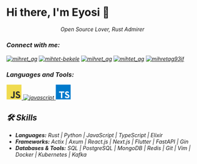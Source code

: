 # Hi there, I'm Eyosi 👋
<p align="center">
  <em>
    Open Source Lover, Rust Admirer
</p>

<h3 align="left">Connect with me:</h3>
<p align="left">
<a href="https://twitter.com/mihret_ag" target="blank"><img align="center" src="https://raw.githubusercontent.com/rahuldkjain/github-profile-readme-generator/master/src/images/icons/Social/twitter.svg" alt="mihret_ag" height="30" width="40" /></a>
<a href="https://linkedin.com/in/mihtet-bekele" target="blank"><img align="center" src="https://raw.githubusercontent.com/rahuldkjain/github-profile-readme-generator/master/src/images/icons/Social/linked-in-alt.svg" alt="mihtet-bekele" height="30" width="40" /></a>
<a href="https://codeforces.com/profile/mihret_ag" target="blank"><img align="center" src="https://raw.githubusercontent.com/rahuldkjain/github-profile-readme-generator/master/src/images/icons/Social/codeforces.svg" alt="mihret_ag" height="30" width="40" /></a>
<a href="https://www.leetcode.com/mihtet_ag" target="blank"><img align="center" src="https://raw.githubusercontent.com/rahuldkjain/github-profile-readme-generator/master/src/images/icons/Social/leet-code.svg" alt="mihtet_ag" height="30" width="40" /></a>
<a href="https://auth.geeksforgeeks.org/user/mihretag93jf" target="blank"><img align="center" src="https://raw.githubusercontent.com/rahuldkjain/github-profile-readme-generator/master/src/images/icons/Social/geeks-for-geeks.svg" alt="mihretag93jf" height="30" width="40" /></a>
</p>

<h3 align="left">Languages and Tools:</h3>
<p align="left">
   <a href=""> <img src="https://raw.githubusercontent.com/devicons/devicon/master/icons/javascript/javascript-original.svg" alt="javascript" width="40" height="40"/> </a>
   <a href=""> <img src="https://w7.pngwing.com/pngs/114/914/png-transparent-rust-programming-language-logo-machine-learning-haskell-crab-animals-cartoon-crab-thumbnail.png" alt="javascript" width="40" height="40"/> </a>
   <a href="" target="_blank" rel="noreferrer"> <img src="https://raw.githubusercontent.com/devicons/devicon/master/icons/typescript/typescript-original.svg" alt="typescript" width="40" height="40"/> </a>

</p>

## 🛠️ Skills

- <strong>Languages:</strong> Rust | Python | JavaScript | TypeScript | Elixir 
- <strong>Frameworks:</strong> Actix | Axum | React.js | Next.js | Flutter | FastAPI | Gin  
- <strong>Databases & Tools:</strong> SQL | PostgreSQL | MongoDB | Redis | Git | Vim | Docker | Kubernetes | Kafka
